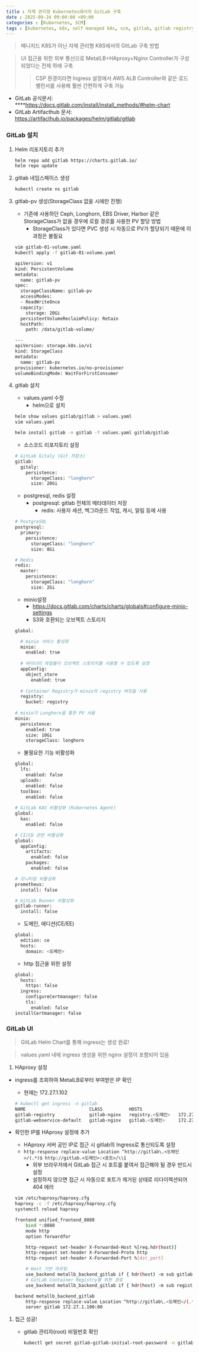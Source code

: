 ```yaml
---
title : 자체 관리형 Kubernetes에서의 GitLab 구축
date : 2025-09-24 09:00:00 +09:00
categories : [Kubernetes, SCM]
tags : [kubernetes, k8s, self managed k8s, scm, gitlab, gitlab registry, minio]  #소문자만 가능
---
```


> 매니지드 K8S가 아닌 자체 관리형 K8S에서의 GitLab 구축 방법
> 

> UI 접근을 위한 외부 통신으로 MetalLB+HAproxy+Nginx Controller가 구성 되었다는 전제 하에 구축
> 
> 
> > CSP 환경이라면 Ingress 설정에서 AWS ALB Controller와 같은 로드밸런서를 사용해 훨씬 간편하게 구축 가능
> > 
- GitLab 공식문서:
****https://docs.gitlab.com/install/install_methods/#helm-chart
- GitLab Artifacthub 문서:
https://artifacthub.io/packages/helm/gitlab/gitlab

### GitLab 설치

1. Helm 리포지토리 추가
    
    ```bash
    helm repo add gitlab https://charts.gitlab.io/
    helm repo update
    ```
    
2. gitlab 네임스페이스 생성
    
    ```bash
    kubectl create ns gitlab
    ```
    
3. gitlab-pv 생성(StorageClass 없을 시에만 진행)
    - 기존에 사용하던 Ceph, Longhorn, EBS Driver, Harbor 같은 StorageClass가 없을 경우에 로컬 경로를 사용한 PV 할당 방법
        - StorageClass가 있다면 PVC 생성 시 자동으로 PV가 할당되기 때문에 이 과정은 불필요
    
    ```bash
    vim gitlab-01-volume.yaml
    kubectl apply -f gitlab-01-volume.yaml
    ```
    
    ```bash
    apiVersion: v1
    kind: PersistentVolume
    metadata:
      name: gitlab-pv
    spec:
      storageClassName: gitlab-pv
      accessModes:
      - ReadWriteOnce
      capacity:
        storage: 20Gi
      persistentVolumeReclaimPolicy: Retain
      hostPath:
        path: /data/gitlab-volume/
    
    ---
    apiVersion: storage.k8s.io/v1
    kind: StorageClass
    metadata:
      name: gitlab-pv
    provisioner: kubernetes.io/no-provisioner
    volumeBindingMode: WaitForFirstConsumer
    ```
    
4. gitlab 설치
    - values.yaml 수정
        - helm으로 설치
    
    ```bash
    helm show values gitlab/gitlab > values.yaml
    vim values.yaml
    
    helm install gitlab -n gitlab -f values.yaml gitlab/gitlab
    ```
    
    - 소스코드 리포지토리 설정
    
    ```bash
    # GitLab Gitaly (Git 저장소)
    gitlab:
      gitaly:
        persistence:
          storageClass: "longhorn"
          size: 20Gi
    ```
    
    - postgresql, redis 설정
        - postgresql: gitlab 전체의 메타데이터 저장
            - redis: 사용자 세션, 백그라운드 작업, 캐시, 알림 등에 사용
    
    ```bash
    # PostgreSQL
    postgresql:
      primary:
        persistence:
          storageClass: "longhorn"
          size: 8Gi
    
    # Redis  
    redis:
      master:
        persistence:
          storageClass: "longhorn"
          size: 2Gi
    ```
    
    - minio설정
        - https://docs.gitlab.com/charts/charts/globals#configure-minio-settings
        - S3와 호환되는 오브젝트 스토리지
    
    ```bash
    global:
    
      # minio 서비스 활성화
      minio:
        enabled: true
        
      # 바이너리 파일들이 오브젝트 스토리지를 사용할 수 있도록 설정
      appConfig:
        object_store
          enabled: true
          
      # Container Registry가 minio의 registry 버킷을 사용
      registry:
        bucket: registry
        
    # minio가 Longhorn을 통한 PV 사용
    minio:
      persistence:
        enabled: true
        size: 10Gi
        storageClass: longhorn
    ```
    
    - 불필요한 기능 비활성화
    
    ```bash
    global:
      lfs:
        enabled: false
      uploads:
        enabled: false
      toolbox:
        enabled: false
        
    # GitLab KAS 비활성화 (Kubernetes Agent)
    global:
      kas:
        enabled: false
    
    # CI/CD 관련 비활성화
    global:
      appConfig:
        artifacts:
          enabled: false
        packages:
          enabled: false
    
    # 모니터링 비활성화
    prometheus:
      install: false
    
    # GitLab Runner 비활성화
    gitlab-runner:
      install: false
    ```
    
    - 도메인, 에디션(CE/EE)
    
    ```bash
    global:
      edition: ce
      hosts:
        domain: <도메인>
    ```
    
    - http 접근을 위한 설정
    
    ```bash
    global:
      hosts:
        https: false
      ingress:
        configureCertmanager: false
        tls:
          enabled: false
    installCertmanager: false
    ```
    

### GitLab UI

> GitLab Helm Chart를 통해 ingress는 생성 완료!
> 

> values.yaml 내에 ingress 생성을 위한 nginx 설정이 포함되어 있음
> 
1. HAproxy 설정
- ingress를 조회하여 MetalLB로부터 부여받은 IP 확인
    - 현재는 172.27.1.102
    
    ```bash
    # kubectl get ingress -n gitlab
    NAME                        CLASS          HOSTS                    ADDRESS        PORTS   AGE
    gitlab-registry             gitlab-nginx   registry.<도메인>   172.27.1.102   80      61m
    gitlab-webservice-default   gitlab-nginx   gitlab.<도메인>     172.27.1.102   80      61m
    ```
    
- 확인한 IP를 HAproxy 설정에 추가
    - HAproxy 서버 공인 IP로 접근 시 gitlab의 Ingress로 통신되도록 설정
    - `http-response replace-value Location ^http://gitlab\.<도메인>/(.*)$ http://gitlab.<도메인>:<포트>/\\1`
        - 외부 브라우저에서 GitLab 접근 시 포트를 붙여서 접근해야 될 경우 반드시 설정
        - 설정하지 않으면 접근 시 자동으로 포트가 제거된 상태로 리다이렉션되어 404 에러
    
    ```bash
    vim /etc/haproxy/haproxy.cfg
    haproxy -c -f /etc/haproxy/haproxy.cfg
    systemctl reload haproxy
    ```
    
    ```bash
    frontend unified_frontend_8080
        bind *:8080
        mode http
        option forwardfor
    
        http-request set-header X-Forwarded-Host %[req.hdr(host)]
        http-request set-header X-Forwarded-Proto http
        http-request set-header X-Forwarded-Port %[dst_port]
    
        # Host 기반 라우팅
        use_backend metallb_backend_gitlab if { hdr(host) -m sub gitlab }
        # GitLab Container Registry를 위한 경로
        use_backend metallb_backend_gitlab if { hdr(host) -m sub registry }
    
    backend metallb_backend_gitlab
        http-response replace-value Location ^http://gitlab\.<도메인>/(.*)$ http://gitlab.<도메인>:<포트>/\\1
        server gitlab 172.27.1.100:80
    ```
    
1. 접근 성공!
    - gitlab 관리자(root) 비밀번호 확인
        
        ```bash
        kubectl get secret gitlab-gitlab-initial-root-password -n gitlab -o jsonpath="{.data.password}" | base64  --decode
        ```
